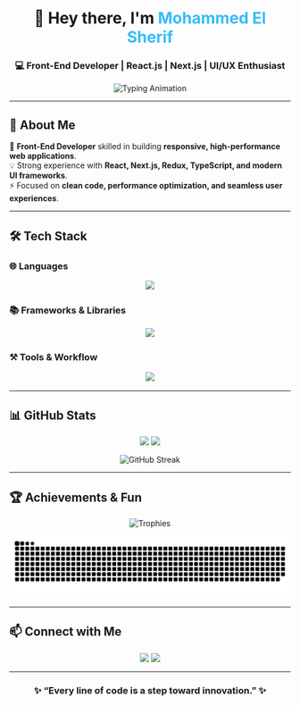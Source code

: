 <h1 align="center">👋 Hey there, I'm <span style="color:#36BCF7">Mohammed El Sherif</span></h1>
<h3 align="center">💻 Front-End Developer | React.js | Next.js | UI/UX Enthusiast</h3>

<p align="center">
  <img src="https://readme-typing-svg.demolab.com?font=Fira+Code&weight=600&size=22&pause=1000&color=36BCF7&center=true&vCenter=true&width=700&lines=Crafting+Responsive+Web+Apps;React+%7C+Next.js+%7C+Redux;Turning+UI+Into+User+Experiences;Clean+Code+%7C+Modern+Design;Passionate+About+Front-End+Development" alt="Typing Animation" />
</p>

---

## 🚀 About Me  

🌟 **Front-End Developer** skilled in building **responsive, high-performance web applications**.  
💡 Strong experience with **React, Next.js, Redux, TypeScript, and modern UI frameworks**.  
⚡ Focused on **clean code, performance optimization, and seamless user experiences**.  

---

## 🛠 Tech Stack  

### 🌐 Languages  
<p align="center">
  <img src="https://skillicons.dev/icons?i=html,css,js,ts" />
</p>

### 📚 Frameworks & Libraries  
<p align="center">
  <img src="https://skillicons.dev/icons?i=react,next,redux,bootstrap,tailwind,materialui,framer" />
</p>

### ⚒️ Tools & Workflow  
<p align="center">
  <img src="https://skillicons.dev/icons?i=git,github,nodejs,vite,webpack,figma,postman" />
</p>

---

## 📊 GitHub Stats  

<p align="center">
  <img src="https://github-readme-stats.vercel.app/api?username=mohamedelsherif25&show_icons=true&theme=tokyonight&hide_border=true" height="180" />
  <img src="https://github-readme-stats.vercel.app/api/top-langs/?username=mohamedelsherif25&layout=compact&theme=tokyonight&hide_border=true" height="180" />
</p>

<p align="center">
  <img src="https://streak-stats.demolab.com?user=mohamedelsherif25&theme=tokyonight&hide_border=true" alt="GitHub Streak" />
</p>

---

## 🏆 Achievements & Fun  

<p align="center">
  <img src="https://github-profile-trophy.vercel.app/?username=mohamedelsherif25&theme=tokyonight&no-frame=true&row=1&column=6" alt="Trophies" />
</p>

<p align="center">
  <img src="https://raw.githubusercontent.com/Platane/snk/output/github-contribution-grid-snake.svg" alt="Snake animation" />
</p>

---

## 📫 Connect with Me  

<p align="center">
  <a href="mailto:m.elsherif2500@gmail.com"><img src="https://img.shields.io/badge/-Email-D14836?logo=gmail&logoColor=white&style=for-the-badge" /></a>
  <a href="https://www.linkedin.com/in/mohammed-el-sherif-7b5b102b5"><img src="https://img.shields.io/badge/-LinkedIn-0A66C2?logo=linkedin&logoColor=white&style=for-the-badge" /></a>
</p>

---

<h3 align="center">✨ “Every line of code is a step toward innovation.” ✨</h3>
